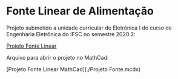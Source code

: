# Fonte Linear de Alimentação

Projeto submetido a unidade curricular de Eletrônica I do curso de Engenharia Eletrônica do IFSC no semestre 2020.2:

[Projeto Fonte Linear](./Fonte_Linear.pdf)

Arquivo para abrir o projeto no MathCad:

[Projeto Fonte Linear MathCad](./Projeto Fonte.mcdx)
